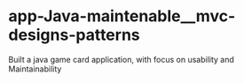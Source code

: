 # app-Java-maintenable__mvc-designs-patterns
Built a java game card application, with focus on
usability and Maintainability
